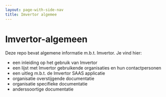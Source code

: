 ```yaml
---
layout: page-with-side-nav
title: Imvertor algemee
---
```

# Imvertor-algemeen

Deze repo bevat algemene informatie m.b.t. Imvertor. Je vind hier:
* een inleiding op het gebruik van Imvertor
* een lijst met Imvertor gebruikende organisaties en hun contactpersonen
* een uitleg m.b.t. de Imvertor SAAS applicatie
* organisatie overstijgende documentatie
* organisatie specifieke documentatie
* anderssoortige documentatie
